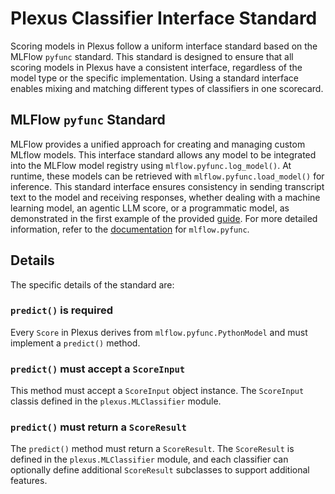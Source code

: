 # Plexus Classifier Interface Standard

Scoring models in Plexus follow a uniform interface standard based on the MLFlow `pyfunc` standard.  This standard is designed to ensure that all scoring models in Plexus have a consistent interface, regardless of the model type or the specific implementation.  Using a standard interface enables mixing and matching different types of classifiers in one scorecard.

## MLFlow `pyfunc` Standard

MLFlow provides a unified approach for creating and managing custom MLflow models. This interface standard allows any model to be integrated into the MLFlow model registry using `mlflow.pyfunc.log_model()`. At runtime, these models can be retrieved with `mlflow.pyfunc.load_model()` for inference. This standard interface ensures consistency in sending transcript text to the model and receiving responses, whether dealing with a machine learning model, an agentic LLM score, or a programmatic model, as demonstrated in the first example of the provided [guide](https://mlflow.org/blog/custom-pyfunc). For more detailed information, refer to the [documentation](https://mlflow.org/docs/latest/python_api/mlflow.pyfunc.html) for `mlflow.pyfunc`.

## Details

The specific details of the standard are:

### `predict()` is required

Every `Score` in Plexus derives from `mlflow.pyfunc.PythonModel` and must implement a `predict()` method.

### `predict()` must accept a `ScoreInput`

This method must accept a `ScoreInput` object instance.  The `ScoreInput` classis defined in the `plexus.MLClassifier` module.

### `predict()` must return a `ScoreResult`

The `predict()` method must return a `ScoreResult`.  The `ScoreResult` is defined in the `plexus.MLClassifier` module, and each classifier can optionally define additional `ScoreResult` subclasses to support additional features.